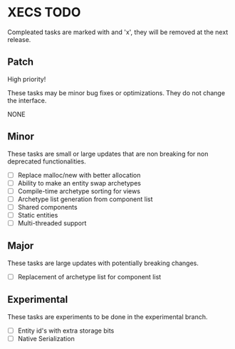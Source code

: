 # XECS TODO

Compleated tasks are marked with and 'x', they will be removed at the next release.

## Patch

High priority!

These tasks may be minor bug fixes or optimizations. They do not change the interface.

NONE

## Minor

These tasks are small or large updates that are non breaking for non deprecated functionalities.

- [ ] Replace malloc/new with better allocation
- [ ] Ability to make an entity swap archetypes
- [ ] Compile-time archetype sorting for views
- [ ] Archetype list generation from component list
- [ ] Shared components
- [ ] Static entities
- [ ] Multi-threaded support

## Major

These tasks are large updates with potentially breaking changes.

- [ ] Replacement of archetype list for component list

## Experimental

These tasks are experiments to be done in the experimental branch.

- [ ] Entity id's with extra storage bits
- [ ] Native Serialization
